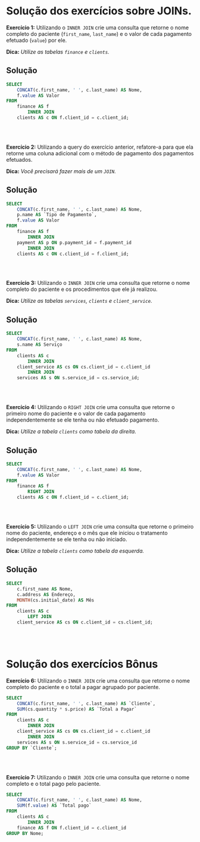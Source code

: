 # Solução dos exercícios sobre JOINs.

**Exercício 1:** Utilizando o `INNER JOIN` crie uma consulta que retorne o nome completo do paciente (`first_name`, `last_name`) e o valor de cada pagamento efetuado (`value`) por ele.

**Dica:** _Utilize as tabelas `finance` e `clients`._

## Solução
```sql
SELECT
    CONCAT(c.first_name, ' ', c.last_name) AS Nome,
    f.value AS Valor
FROM
    finance AS f
        INNER JOIN
    clients AS c ON f.client_id = c.client_id;
```
<br>
<br>

**Exercício 2:** Utilizando a query do exercício anterior, refatore-a para que ela retorne uma coluna adicional com o método de pagamento dos pagamentos efetuados.

**Dica:** _Você precisará fazer mais de um `JOIN`._

## Solução
```sql
SELECT
    CONCAT(c.first_name, ' ', c.last_name) AS Nome,
    p.name AS `Tipo de Pagamento`,
    f.value AS Valor
FROM
    finance AS f
        INNER JOIN
    payment AS p ON p.payment_id = f.payment_id
        INNER JOIN
    clients AS c ON c.client_id = f.client_id;
```
<br>
<br>

**Exercício 3:** Utilizando o `INNER JOIN` crie uma consulta que retorne o nome completo do paciente e os procedimentos que ele já realizou.

**Dica:** _Utilize as tabelas `services`, `clients` e `client_service`._

## Solução
```sql
SELECT
    CONCAT(c.first_name, ' ', c.last_name) AS Nome,
    s.name AS Serviço
FROM
    clients AS c
        INNER JOIN
    client_service AS cs ON cs.client_id = c.client_id
        INNER JOIN
    services AS s ON s.service_id = cs.service_id;
```

<br>
<br>

**Exercício 4:** Utilizando o `RIGHT JOIN` crie uma consulta que retorne o primeiro nome do paciente e o valor de cada pagamento independentemente se ele tenha ou não efetuado pagamento.

**Dica:** _Utilize a tabela `clients` como tabela da direita._

## Solução
```sql
SELECT
    CONCAT(c.first_name, ' ', c.last_name) AS Nome,
    f.value AS Valor
FROM
    finance AS f
        RIGHT JOIN
    clients AS c ON f.client_id = c.client_id;
```

<br>
<br>

**Exercício 5:** Utilizando o `LEFT JOIN` crie uma consulta que retorne o primeiro nome do paciente, endereço e o mês que ele iniciou o tratamento independentemente se ele tenha ou não iniciado.

**Dica:** _Utilize a tabela `clients` como tabela da esquerda._

## Solução
```sql
SELECT
    c.first_name AS Nome,
    c.address AS Endereço,
    MONTH(cs.initial_date) AS Mês
FROM
    clients AS c
        LEFT JOIN
    client_service AS cs ON c.client_id = cs.client_id;
```

<br>
<br>

# Solução dos exercícios Bônus

**Exercício 6:** Utilizando o `INNER JOIN` crie uma consulta que retorne o nome completo do paciente e o total a pagar agrupado por paciente.

```sql
SELECT
    CONCAT(c.first_name, ' ', c.last_name) AS `Cliente`,
    SUM(cs.quantity * s.price) AS `Total a Pagar`
FROM
    clients AS c
        INNER JOIN
    client_service AS cs ON cs.client_id = c.client_id
        INNER JOIN
    services AS s ON s.service_id = cs.service_id
GROUP BY `Cliente`;
```

<br>
<br>

**Exercício 7:** Utilizando o `INNER JOIN` crie uma consulta que retorne o nome completo e o total pago pelo paciente.

```sql
SELECT
    CONCAT(c.first_name, ' ', c.last_name) AS Nome,
    SUM(f.value) AS `Total pago`
FROM
    clients AS c
        INNER JOIN
    finance AS f ON f.client_id = c.client_id
GROUP BY Nome;
```